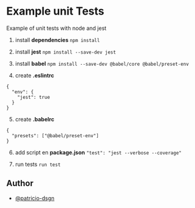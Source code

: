 # Example unit Tests

Example of unit tests with node and jest

1. install __dependencies__ ```npm install```

2. install __jest__ ```npm install --save-dev jest```

3. install __babel__ ```npm install --save-dev @babel/core @babel/preset-env```

4. create __.eslintrc__
```
{
  "env": {
    "jest": true
  }
}
```

5. create __.babelrc__
```
{
  "presets": ["@babel/preset-env"]
}
```

6. add script en __package.json__ ```"test": "jest --verbose --coverage"```

7. run tests ```run test```

## Author

- [@patricio-dsgn](https://www.github.com/patricio-dsgn)

